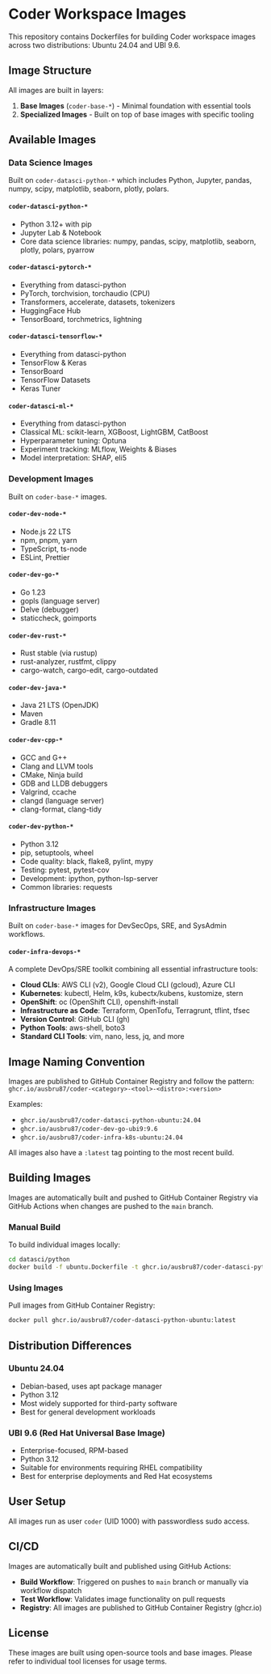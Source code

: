 # Coder Workspace Images

This repository contains Dockerfiles for building Coder workspace images across two distributions: Ubuntu 24.04 and UBI 9.6.

## Image Structure

All images are built in layers:
1. **Base Images** (`coder-base-*`) - Minimal foundation with essential tools
2. **Specialized Images** - Built on top of base images with specific tooling

## Available Images

### Data Science Images

Built on `coder-datasci-python-*` which includes Python, Jupyter, pandas, numpy, scipy, matplotlib, seaborn, plotly, polars.

#### `coder-datasci-python-*`
- Python 3.12+ with pip
- Jupyter Lab & Notebook
- Core data science libraries: numpy, pandas, scipy, matplotlib, seaborn, plotly, polars, pyarrow

#### `coder-datasci-pytorch-*`
- Everything from datasci-python
- PyTorch, torchvision, torchaudio (CPU)
- Transformers, accelerate, datasets, tokenizers
- HuggingFace Hub
- TensorBoard, torchmetrics, lightning

#### `coder-datasci-tensorflow-*`
- Everything from datasci-python
- TensorFlow & Keras
- TensorBoard
- TensorFlow Datasets
- Keras Tuner

#### `coder-datasci-ml-*`
- Everything from datasci-python
- Classical ML: scikit-learn, XGBoost, LightGBM, CatBoost
- Hyperparameter tuning: Optuna
- Experiment tracking: MLflow, Weights & Biases
- Model interpretation: SHAP, eli5

### Development Images

Built on `coder-base-*` images.

#### `coder-dev-node-*`
- Node.js 22 LTS
- npm, pnpm, yarn
- TypeScript, ts-node
- ESLint, Prettier

#### `coder-dev-go-*`
- Go 1.23
- gopls (language server)
- Delve (debugger)
- staticcheck, goimports

#### `coder-dev-rust-*`
- Rust stable (via rustup)
- rust-analyzer, rustfmt, clippy
- cargo-watch, cargo-edit, cargo-outdated

#### `coder-dev-java-*`
- Java 21 LTS (OpenJDK)
- Maven
- Gradle 8.11

#### `coder-dev-cpp-*`
- GCC and G++
- Clang and LLVM tools
- CMake, Ninja build
- GDB and LLDB debuggers
- Valgrind, ccache
- clangd (language server)
- clang-format, clang-tidy

#### `coder-dev-python-*`
- Python 3.12
- pip, setuptools, wheel
- Code quality: black, flake8, pylint, mypy
- Testing: pytest, pytest-cov
- Development: ipython, python-lsp-server
- Common libraries: requests

### Infrastructure Images

Built on `coder-base-*` images for DevSecOps, SRE, and SysAdmin workflows.

#### `coder-infra-devops-*`
A complete DevOps/SRE toolkit combining all essential infrastructure tools:
- **Cloud CLIs**: AWS CLI (v2), Google Cloud CLI (gcloud), Azure CLI
- **Kubernetes**: kubectl, Helm, k9s, kubectx/kubens, kustomize, stern
- **OpenShift**: oc (OpenShift CLI), openshift-install
- **Infrastructure as Code**: Terraform, OpenTofu, Terragrunt, tflint, tfsec
- **Version Control**: GitHub CLI (gh)
- **Python Tools**: aws-shell, boto3
- **Standard CLI Tools**: vim, nano, less, jq, and more

## Image Naming Convention

Images are published to GitHub Container Registry and follow the pattern: `ghcr.io/ausbru87/coder-<category>-<tool>-<distro>:<version>`

Examples:
- `ghcr.io/ausbru87/coder-datasci-python-ubuntu:24.04`
- `ghcr.io/ausbru87/coder-dev-go-ubi9:9.6`
- `ghcr.io/ausbru87/coder-infra-k8s-ubuntu:24.04`

All images also have a `:latest` tag pointing to the most recent build.

## Building Images

Images are automatically built and pushed to GitHub Container Registry via GitHub Actions when changes are pushed to the `main` branch.

### Manual Build

To build individual images locally:

```bash
cd datasci/python
docker build -f ubuntu.Dockerfile -t ghcr.io/ausbru87/coder-datasci-python-ubuntu:24.04 .
```

### Using Images

Pull images from GitHub Container Registry:

```bash
docker pull ghcr.io/ausbru87/coder-datasci-python-ubuntu:latest
```

## Distribution Differences

### Ubuntu 24.04
- Debian-based, uses apt package manager
- Python 3.12
- Most widely supported for third-party software
- Best for general development workloads

### UBI 9.6 (Red Hat Universal Base Image)
- Enterprise-focused, RPM-based
- Python 3.12
- Suitable for environments requiring RHEL compatibility
- Best for enterprise deployments and Red Hat ecosystems

## User Setup

All images run as user `coder` (UID 1000) with passwordless sudo access.

## CI/CD

Images are automatically built and published using GitHub Actions:
- **Build Workflow**: Triggered on pushes to `main` branch or manually via workflow dispatch
- **Test Workflow**: Validates image functionality on pull requests
- **Registry**: All images are published to GitHub Container Registry (ghcr.io)

## License

These images are built using open-source tools and base images. Please refer to individual tool licenses for usage terms.
